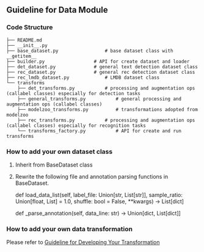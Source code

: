 ## Guideline for Data Module

### Code Structure
``` text
├── README.md
├── __init__.py
├── base_dataset.py  				# base dataset class with __getitem__
├── builder.py					# API for create dataset and loader
├── det_dataset.py				# general text detection dataset class
├── rec_dataset.py				# general rec detection dataset class
├── rec_lmdb_dataset.py				# LMDB dataset class
└── transforms
    ├── det_transforms.py			# processing and augmentation ops (callabel classes) especially for detection tasks
    ├── general_transforms.py			# general processing and augmentation ops (callabel classes)
    ├── modelzoo_transforms.py			# transformations adopted from modelzoo
    ├── rec_transforms.py			# processing and augmentation ops (callabel classes) especially for recognition tasks
    └── transforms_factory.py			# API for create and run transforms
```

### How to add your own dataset class

1. Inherit from BaseDataset class

2. Rewrite the following file and annotation parsing functions in BaseDataset.

    def load_data_list(self, label_file: Union[str, List[str]], sample_ratio: Union[float, List] = 1.0,  shuffle: bool = False, **kwargs) -> List[dict]

    def _parse_annotation(self, data_line: str) -> Union[dict, List[dict]]

### How to add your own data transformation

Please refer to [Guideline for Developing Your Transformation](./transforms/README.md)
